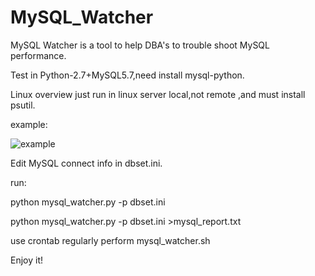 # MySQL_Watcher
MySQL Watcher is a tool to help DBA's to trouble shoot MySQL performance.

Test in Python-2.7+MySQL5.7,need install mysql-python.

Linux overview just run in linux server local,not remote ,and must install psutil.

example:

![example](https://github.com/kinghows/MySQL_Watcher/blob/master/example.jpg)

Edit MySQL connect info in dbset.ini.

run:

python mysql_watcher.py -p dbset.ini

python mysql_watcher.py -p dbset.ini >mysql_report.txt

use crontab regularly perform mysql_watcher.sh

Enjoy it! 
